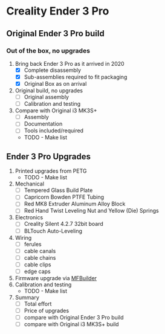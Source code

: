 # Creality Ender 3 Pro

## Original Ender 3 Pro build

### Out of the box, no upgrades

1. Bring back Ender 3 Pro as it arrived in 2020
   - [X] Complete disassembly
   - [X] Sub-assemblies required to fit packaging
   - [X] Original Box as on arrival
2. Original build, no upgrades
   - [ ] Original assembly
   - [ ] Calibration and testing
3. Compare with Original i3 MK3S+
   - [ ] Assembly
   - [ ] Documentation
   - [ ] Tools included/required
   - TODO - Make list

## Ender 3 Pro Upgrades

1. Printed upgrades from PETG
   - TODO - Make list
2. Mechanical
   - [ ] Tempered Glass Build Plate
   - [ ] Capricorn Bowden PTFE Tubing
   - [ ] Red MK8 Extruder Aluminum Alloy Block
   - [ ] Red Hand Twist Leveling Nut and Yellow (Die) Springs
3. Electronics
   - [ ] Creality Silent 4.2.7 32bit board
   - [ ] BLTouch Auto-Leveling
4. Wiring
   - [ ] ferules
   - [ ] cable canals
   - [ ] cable chains
   - [ ] cable clips
   - [ ] edge caps
5. Firmware upgrade via [MFBuilder](https://github.com/B0bbyD1g1tal/Marlin-Firmware-Builder)
6. Calibration and testing
   - TODO - Make list
7. Summary
   - [ ] Total effort
   - [ ] Price of upgrades
   - [ ] compare with Original Ender 3 Pro build
   - [ ] compare with Original i3 MK3S+ build